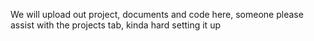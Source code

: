 We will upload out project, documents and code here, someone please assist with the projects tab, kinda hard setting it up
